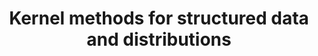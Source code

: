 ---
layout: workshop
title: Kernel methods for structured data and distributions
room: 
# date:
starttime: 
endtime: 
organizers:
  - given: Zoltan  
    family: Szabo
    affiliation: École Polytechnique (Paris)
  - given: Alessandro 
    family: Rudi
    affiliation: INRIA (Paris)
---